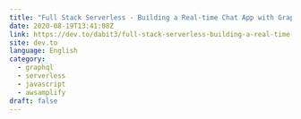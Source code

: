 ```yaml
---
title: "Full Stack Serverless - Building a Real-time Chat App with GraphQL, CDK, AppSync, and React"
date: 2020-08-19T13:41:08Z
link: https://dev.to/dabit3/full-stack-serverless-building-a-real-time-chat-app-with-graphql-cdk-appsync-and-react-1dbb?utm_medium=RSS&utm_source=news.12bit.vn
site: dev.to
language: English
category:
  - graphql
  - serverless
  - javascript
  - awsamplify
draft: false
---
```

